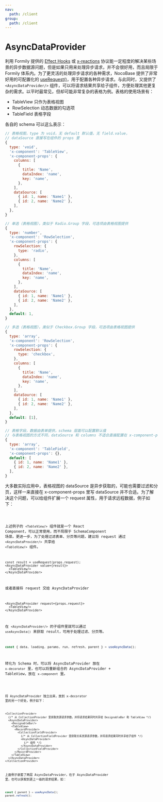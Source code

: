 ```yaml
---
nav:
  path: /client
group:
  path: /client
---
```


# AsyncDataProvider

利用 Formily 提供的 [Effect Hooks](https://core.formilyjs.org/zh-CN/api/entry/form-effect-hooks) 或 [x-reactions](https://react.formilyjs.org/zh-CN/api/shared/schema#schemareactions) 协议能一定程度的解决某些场景的异步数据源问题，但是如果只用来处理异步请求，并不会很好用，而且局限于 Formily 体系内。为了更灵活的处理异步请求的各种需求，NocoBase 提供了非常好用的可配置化的 [useRequest()](api-client#userequest)，用于配置各种异步请求。与此同时，又提供了 `<AsyncDataProvider/>` 组件，可以将请求结果共享给子组件，方便处理其他更复杂的需求。以平时最常见，但却可能非常复杂的表格为例。表格的使用场景有：

- TableView 只作为表格视图
- RowSelection 动态数据的勾选项
- TableField 表格字段

各自的 schema 可以这么表示：

```js
// 表格视图，type 为 void，无 default 默认值，无 field.value，
// dataSource 直接写在组件的 props 里
{
  type: 'void',
  'x-component': 'TableView',
  'x-component-props': {
    columns: [
      {
        title: 'Name',
        dataIndex: 'name',
        key: 'name',
      },
    ],
    dataSource: [
      { id: 1, name: 'Name1' },
      { id: 2, name: 'Name2' },
    ],
  },
}

// 单选（表格视图），类似于 Radio.Group 字段，可选项由表格视图提供
{
  type: 'number',
  'x-component': 'RowSelection',
  'x-component-props': {
    rowSelection: {
      type: 'radio',
    },
    columns: [
      {
        title: 'Name',
        dataIndex: 'name',
        key: 'name',
      },
    ],
    dataSource: [
      { id: 1, name: 'Name1' },
      { id: 2, name: 'Name2' },
    ],
  },
  default: 1,
}

// 多选（表格视图），类似于 Checkbox.Group 字段，可选项由表格视图提供
{
  type: 'array',
  'x-component': 'RowSelection',
  'x-component-props': {
    rowSelection: {
      type: 'checkbox',
    },
    columns: [
      {
        title: 'Name',
        dataIndex: 'name',
        key: 'name',
      },
    ],
    dataSource: [
      { id: 1, name: 'Name1' },
      { id: 2, name: 'Name2' },
    ],
  },
  default: [1],
}

// 表格字段，数据由表单提供，schema 层面可以配置默认值
// 与表格视图的方式不同，dataSource 和 columns 不适合直接配置在 x-component-props 里，怎么处理先忽略。
{
  type: 'array',
  'x-component': 'TableField',
  'x-component-props': {},
  default: [
    { id: 1, name: 'Name1' },
    { id: 2, name: 'Name2' },
  ],
}
```

大多数实际应用中，表格视图的 dataSource 是异步获取的，可能也需要过滤和分页，这样一来直接在 x-component-props 里写 dataSource 并不合适。为了解决这个问题，可以给组件扩展一个 request 属性，用于请求远程数据，例子如下：

<code src="./demos/demo2.tsx"/>

上述例子的 `<TableView/>` 组件就是一个 React Component，可以正常使用，而不局限于 SchemaComponent 场景。更进一步，为了处理过滤表单、分页等问题，建议将 request 通过 `<AsyncDataProvider/>` 共享给 `<TableView/>` 组件。

```tsx | pure
const result = useRequest(props.request);
<AsyncDataProvider value={result}>
  <TableView/>
</AsyncDataProvider>
```

或者直接将 request 交给 AsyncDataProvider

```tsx | pure
<AsyncDataProvider request={props.request}>
  <TableView/>
</AsyncDataProvider>
```

在 `<AsyncDataProvider/>` 的子组件里就可以通过 `useAsyncData()` 来获取 result，可用于处理过滤、分页等。

```ts
const { data, loading, params, run, refresh, parent } = useAsyncData();
```

转化为 Schema 时，可以将 AsyncDataProvider 放在 `x-decorator` 里，也可以将重新组合的 AsyncDataProvider + TableView，放在 `x-component` 里。

<code src="./demos/demo3.tsx"/>

将 AsyncDataProvider 独立出来，放到 x-decorator 里的另一个好处，例子如下：

```tsx | pure
<CollectionProvider>
  {/* 从 CollectionProvider 里获取资源请求参数，并将请求结果同时共享给 DesignableBar 和 TableView */}
  <AsyncDataProvider> 
    <DesignableBar/>
    <TableView>
      <RecordProvider>
        <CollectionFieldProvider>
          {/* 从 CollectionFieldProvider 里获取关系资源请求参数，并将请求结果同时共享给子组件 */}
          <AsyncDataProvider>
            {/* 组件 */}
          </AsyncDataProvider>
        </CollectionFieldProvider>
      </RecordProvider>
    </TableView>
  </AsyncDataProvider>
</CollectionProvider>
```

上面例子嵌套了两层 AsyncDataProvider，在子 AsyncDataProvider 里，也可以获取到更上一级的请求结果，如：

```ts
const { parent } = useAsyncData();
parent.refresh();
```
